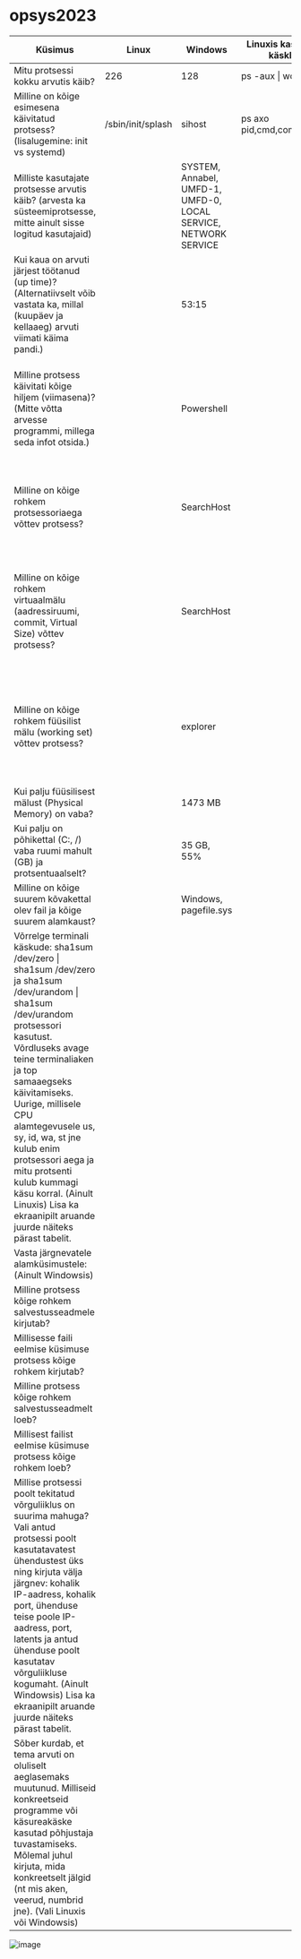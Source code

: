# opsys2023
| **Küsimus** | **Linux** | **Windows** | **Linuxis kasutatud käsklus** | **Windowsis kasutatud käsklus** |
|---|---|---|---|---|
| Mitu protsessi kokku arvutis käib? | 226 | 128 | ps -aux \| wc -l | Tegumihaldur, jõudlus |
| Milline on kõige esimesena käivitatud protsess? (lisalugemine: init vs systemd) | /sbin/init/splash | sihost | ps axo pid,cmd,comm,etime | Poweshell, Get-Process \| select Name, StartTime |
| Milliste kasutajate protsesse arvutis käib? (arvesta ka süsteemiprotsesse, mitte ainult sisse logitud kasutajaid) |  | SYSTEM, Annabel, UMFD-1, UMFD-0, LOCAL SERVICE, NETWORK SERVICE |  | Tegumihaldur, üksikasjad |
| Kui kaua on arvuti järjest töötanud (up time)? (Alternatiivselt võib vastata ka, millal (kuupäev ja kellaaeg) arvuti viimati käima pandi.) |  | 53:15 |  | Tegumihaldur, jõudlus |
| Milline protsess käivitati kõige hiljem (viimasena)? (Mitte võtta arvesse programmi, millega seda infot otsida.) |  | Powershell |  | Get-Process \| Sort-Object StartTime -Descending \| Format-Table -Property Id, ProcessName, StartTime -AutoSize |
| Milline on kõige rohkem protsessoriaega võttev protsess? |  | SearchHost |  | Get-Process \| Sort-Object CPU -Descending \| Select-Object -First 1 \| Format-Table -Property Id, ProcessName, CPU -AutoSize |
| Milline on kõige rohkem virtuaalmälu (aadressiruumi, commit, Virtual Size) võttev protsess? |  | SearchHost |  | Get-Process \| Sort-Object VirtualMemorySize -Descending \| Select-Object -First 1 \| Format-Table -Property Id, ProcessName, VirtualMemorySize -AutoSize |
| Milline on kõige rohkem füüsilist mälu (working set) võttev protsess? |  | explorer |  | Get-Process \| Sort-Object WorkingSet -Descending \| Select-Object -First 1 \| Format-Table -Property Id, ProcessName, WorkingSet -AutoSize |
| Kui palju füüsilisest mälust (Physical Memory) on vaba? |  | 1473 MB |  | cmd, systeminfo \| find "Physical Memory" |
| Kui palju on põhikettal (C:, /) vaba ruumi mahult (GB) ja protsentuaalselt? |  | 35 GB, 55% |  | file explorer, see arvuti |
| Milline on kõige suurem kõvakettal olev fail ja kõige suurem alamkaust? |  | Windows, pagefile.sys |  | WinDirStat, minu kompuuter, C:, Vaatasin kaste. |
| Võrrelge terminali käskude: sha1sum /dev/zero \| sha1sum /dev/zero ja sha1sum /dev/urandom \| sha1sum /dev/urandom protsessori kasutust. Võrdluseks avage teine terminaliaken ja top samaaegseks käivitamiseks. Uurige, millisele CPU alamtegevusele us, sy, id, wa, st jne kulub enim protsessori aega ja mitu protsenti kulub kummagi käsu korral. (Ainult Linuxis) Lisa ka ekraanipilt aruande juurde näiteks pärast tabelit. |  |  |  |  |
| Vasta järgnevatele alamküsimustele: (Ainult Windowsis) |  |  |  |  |
| Milline protsess kõige rohkem salvestusseadmele kirjutab? |  |  |  |  |
| Millisesse faili eelmise küsimuse protsess kõige rohkem kirjutab? |  |  |  |  |
| Milline protsess kõige rohkem salvestusseadmelt loeb? |  |  |  |  |
| Millisest failist eelmise küsimuse protsess kõige rohkem loeb? |  |  |  |  |
| Millise protsessi poolt tekitatud võrguliiklus on suurima mahuga? Vali antud protsessi poolt kasutatavatest ühendustest üks ning kirjuta välja järgnev: kohalik IP-aadress, kohalik port, ühenduse teise poole IP-aadress, port, latents ja antud ühenduse poolt kasutatav võrguliikluse kogumaht. (Ainult Windowsis) Lisa ka ekraanipilt aruande juurde näiteks pärast tabelit. |  |  |  |  |
| Sõber kurdab, et tema arvuti on oluliselt aeglasemaks muutunud. Milliseid konkreetseid programme või käsureakäske kasutad põhjustaja tuvastamiseks. Mõlemal juhul kirjuta, mida konkreetselt jälgid (nt mis aken, veerud, numbrid jne). (Vali Linuxis või Windowsis) |  |  |  |  |
![image](https://github.com/aleksiua/opsys2023/assets/145049882/06f76fdd-1cff-464b-9100-e76603815fd7)
